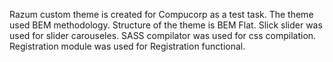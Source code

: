 Razum custom theme is created for Compucorp as a test task.
The theme used BEM methodology.
Structure of the theme is BEM Flat.
Slick slider was used for slider carouseles.
SASS compilator was used for css compilation.
Registration module was used for Registration functional.